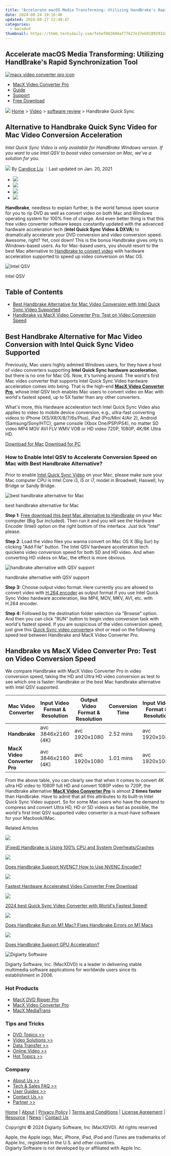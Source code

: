 ```yaml
---
title: "Accelerate macOS Media Transforming: Utilizing HandBrake's Rapid Synchronization Tool"
date: 2024-08-24 19:16:40
updated: 2024-08-27 12:49:47
categories:
  - macxdvd
thumbnail: https://thmb.techidaily.com/fe5ef092604af77627e37eb91892932d5bd09d30f9ba3735b2030bed905d1671.jpg
---
```


## Accelerate macOS Media Transforming: Utilizing HandBrake's Rapid Synchronization Tool

[![macx video converter pro icon](https://www.macxdvd.com/mac-dvd-video-converter-how-to/../image-style/new-seo/icon11.png)](https://tools.techidaily.com/macxdvd/products/)

* [MacX Video Converter Pro](https://tools.techidaily.com/macxdvd/products/)
* [Guide](https://tools.techidaily.com/macxdvd/products/)
* [Support](https://tools.techidaily.com/macxdvd/products/)
* [Free Download](https://tools.techidaily.com/macxdvd/products/)



![](https://www.macxdvd.com/mac-dvd-video-converter-how-to/../image-style/new-seo/icon7.png) [Home](https://tools.techidaily.com/macxdvd/products/) \> [Video](https://tools.techidaily.com/macxdvd/products/) \> [software review](https://tools.techidaily.com/macxdvd/products/) \> Handbrake Quick Sync

## Alternative to Handbrake Quick Sync Video for Mac Video Conversion Acceleration 



_Intel Quick Sync Video is only available for HandBrake Windows version. If you want to use Intel QSV to boost video conversion on Mac, we've a solution for you._

![](https://www.macxdvd.com/mac-dvd-video-converter-how-to/../image-style/new-seo/icon6.png) By [Candice Liu](https://tools.techidaily.com/macxdvd/products/) ｜Last updated on Jan. 20, 2021

* [![](https://www.macxdvd.com/mac-dvd-video-converter-how-to/../image-style/new-seo/share-fa.jpg)](https://www.facebook.com/sharer/sharer.php?u=https://www.macxdvd.com/mac-dvd-video-converter-how-to/handbrake-intel-quick-sync-video-mac.htm)
* [![](https://www.macxdvd.com/mac-dvd-video-converter-how-to/../image-style/new-seo/share-tw.jpg)](https://twitter.com/intent/tweet?url=https://www.macxdvd.com/mac-dvd-video-converter-how-to/handbrake-intel-quick-sync-video-mac.htm)
* [![](https://www.macxdvd.com/mac-dvd-video-converter-how-to/../image-style/new-seo/share-email.jpg)](https://www.macxdvd.com/mac-dvd-video-converter-how-to/mailto:info@example.com?&subject=&body=https://www.macxdvd.com/mac-dvd-video-converter-how-to/handbrake-intel-quick-sync-video-mac.htm)
* [![](https://www.macxdvd.com/mac-dvd-video-converter-how-to/../image-style/new-seo/share-in.jpg)](https://www.linkedin.com/shareArticle?mini=true&url=https://www.macxdvd.com/mac-dvd-video-converter-how-to/handbrake-intel-quick-sync-video-mac.htm&title=&summary=https://www.macxdvd.com/mac-dvd-video-converter-how-to/handbrake-intel-quick-sync-video-mac.htm&source=)

**Handbrake**, needless to explain further, is the world famous open source for you to rip DVD as well as convert video on both Mac and Windows operating system for 100% free of charge. And even better thing is that this free video converter software keeps constantly updated with the advanced hardware acceleration tech (**Intel Quick Sync Video & DXVA**) to dramatically accelerate your DVD conversion and video conversion speed. Awesome, right? Yet, cool down! This is the bonus Handbrake gives only to Windows-based users. As for Mac-based users, you should resort to the best Mac alternative to [Handbrake to convert video](https://tools.techidaily.com/macxdvd/products/) with hardware acceleration supported to speed up video conversion on Mac OS.

![Intel QSV](https://www.macxdvd.com/mac-dvd-video-converter-how-to/article-image/qsv-handbrake.jpg) 

Intel QSV

## Table of Contents

* [Best Handbrake Alternative for Mac Video Conversion with Intel Quick Sync Video Supported](https://tools.techidaily.com/macxdvd/products/)
* [Handbrake vs MacX Video Converter Pro: Test on Video Conversion Speed](https://tools.techidaily.com/macxdvd/products/)

## Best Handbrake Alternative for Mac Video Conversion with Intel Quick Sync Video Supported

Previously, Mac users highly admired Windows users, for they have a host of video converters supporting **Intel Quick Sync hardware acceleration**, but there is no one for Mac OS. Now, it's turning around. The world's first Mac video converter that supports Intel Quick Sync Video hardware acceleration comes into being. That is the high-end [**MacX Video Converter Pro**](https://tools.techidaily.com/macxdvd/products/), whose Intel QSV tech enables Mac users to convert video on Mac with world's fastest speed, up to 5X faster than any other converters.

What's more, this Hardware acceleration tech Intel Quick Sync Video also applies to video to mobile device conversion, e.g., ultra-fast converting videos to iPhone (XS/XR/X/8/7/6s/Plus), iPad (Pro/Mini 4/Air 2), Android (Samsung/Sony/HTC), game console (Xbox One/PSP/PS4), no matter SD video MP4 MOV AVI FLV WMV VOB or HD video 720P, 1080P, 4K/8K Ultra HD.

[Download for Mac](https://tools.techidaily.com/macxdvd/products/) [Download for PC](https://tools.techidaily.com/macxdvd/products/) 

### How to Enable Intel QSV to Accelerate Conversion Speed on Mac with Best Handbrake Alternative?

Prior to enable [Intel Quick Sync Video](https://tools.techidaily.com/macxdvd/products/) on your Mac, please make sure your Mac computer CPU is Intel Core i3, i5 or i7, model in Broadwell, Haswell, Ivy Bridge or Sandy Bridge. 

![best handbrake alternative for Mac](https://www.macxdvd.com/mac-dvd-video-converter-how-to/article-image/wz-vcp-interface.jpg) 

best handbrake alternative for Mac

**Step 1**: [Free download this best Mac alternative to Handbrake](https://tools.techidaily.com/macxdvd/products/) on your Mac computer (Big Sur included). Then run it and you will see the Hardware Encoder (Intel) option on the right bottom of the interface. Just tick "Intel" please.

**Step 2**: Load the video files you wanna convert on Mac OS X (Big Sur) by clicking "Add File" button. The Intel QSV hardware acceleration tech quickens video conversion speed for both SD and HD video. And when converting HD videos on Mac, the effect is more obvious.

![handbrake alternative with QSV support](https://www.macxdvd.com/mac-dvd-video-converter-how-to/article-image/wz-vcp-111801.jpg) 

handbrake alternative with QSV support

**Step 3:** Choose output video format. Here currently you are allowed to convert video with [H.264 encoder](https://tools.techidaily.com/macxdvd/products/) as output format if you use Intel Quick Sync Video hardware acceleration, like MP4, MOV, MKV, AVI, etc. with H.264 encoder.

**Step 4:** Followed by the destination folder selection via "Browse" option. And then you can click "RUN" button to begin video conversion task with world's fastest speed. If you are suspicious of the video conversion speed, just give this [Quick Sync video converter](https://tools.techidaily.com/macxdvd/products/)a shot or read on the following speed test between Handbrake and MacX Video Converter Pro.

## Handbrake vs MacX Video Converter Pro: Test on Video Conversion Speed

We compare Handbrake with MacX Video Converter Pro in video conversion speed, taking the HD and Ultra HD video conversion as test to see which one is faster: Handbrake or the best Mac handbrake alternative with Intel QSV supported.

| **Mac Video Converter**      | Input Video Format & Resolution | Output Video Format & Resolution | Conversion Time | Input Video Format & Resolution | Output Video Format & Resolution | Conversion Time |
| ---------------------------- | ------------------------------- | -------------------------------- | --------------- | ------------------------------- | -------------------------------- | --------------- |
| **Handbrake**                | avc 3846x2160 (4K)              | avc 1920x1080                    | 2.52 mins       | avc 1920x1080                   | avc 1280x720                     | 1.24 mins       |
| **MacX Video Converter Pro** | avc 3846x2160 (4K)              | avc 1920x1080                    | 1.01 mins       | avc 1920x1080                   | avc 1280x720                     | 0.35 mins       |

From the above table, you can clearly see that when it comes to convert 4K ultra HD video to 1080P full HD and convert 1080P video to 720P, the Handbrake alternative [**MacX Video Converter Pro**](https://tools.techidaily.com/macxdvd/products/) is almost **2 times faster** than Handbrake. Have to admit that all this attributes to its built-in Intel Quick Sync Video support. So for some Mac users who have the demand to compress and convert Ultra HD, HD or SD videos as fast as possible, the world's first Intel QSV supported video converter is a must-have software for your Macbook/iMac.



Related Articles

![](https://www.macxdvd.com/mac-dvd-video-converter-how-to/../image-style/new-seo/pic7.jpg)

[\[Fixed\] Handbrake is Using 100% CPU and System Overheats/Crashes](https://tools.techidaily.com/macxdvd/products/) 

![](https://www.macxdvd.com/mac-dvd-video-converter-how-to/../image-style/new-seo/pic6.jpg)

[Does Handbrake Support NVENC? How to Use NVENC Encoder?](https://tools.techidaily.com/macxdvd/products/) 

![](https://www.macxdvd.com/mac-dvd-video-converter-how-to/../image-style/new-seo/pic5.jpg)

[Fastest Hardware Accelerated Video Converter Free Download](https://tools.techidaily.com/macxdvd/products/) 

![](https://www.macxdvd.com/mac-dvd-video-converter-how-to/../image-style/new-seo/pic4.jpg)

[2024 best Quick Sync Video Converter with World's Fastest Speed!](https://tools.techidaily.com/macxdvd/products/) 

![](https://www.macxdvd.com/mac-dvd-video-converter-how-to/../image-style/new-seo/pic3.jpg)

[Does Handbrake Run on M1 Mac? Fixes Handbrake Errors on M1 Macs](https://tools.techidaily.com/macxdvd/products/) 

![](https://www.macxdvd.com/mac-dvd-video-converter-how-to/../image-style/new-seo/pic2.jpg)

[Does Handbrake Support GPU Acceleration?](https://tools.techidaily.com/macxdvd/products/) 



![Digiarty Software](https://www.macxdvd.com/mac-dvd-video-converter-how-to/../icon/logo.png) 

Digiarty Software, Inc. (MacXDVD) is a leader in delivering stable multimedia software applications for worldwide users since its establishment in 2006.

### Hot Products

* [MacX DVD Ripper Pro](https://tools.techidaily.com/macxdvd/products/)
* [MacX Video Converter Pro](https://tools.techidaily.com/macxdvd/products/)
* [MacX MediaTrans](https://tools.techidaily.com/macxdvd/products/)

### Tips and Tricks

* [DVD Topics >>](https://tools.techidaily.com/macxdvd/products/)
* [Video Solutions >>](https://tools.techidaily.com/macxdvd/products/)
* [Data Transfer >>](https://tools.techidaily.com/macxdvd/products/)
* [Online Video >>](https://tools.techidaily.com/macxdvd/products/)
* [Hot Topics >>](https://tools.techidaily.com/macxdvd/products/)

### Company

* [About Us >>](https://tools.techidaily.com/macxdvd/products/)
* [Tech & Sales FAQ >>](https://tools.techidaily.com/macxdvd/products/)
* [User Guides >>](https://tools.techidaily.com/macxdvd/products/)
* [Contact Us >>](https://tools.techidaily.com/macxdvd/products/)
* [Partner >>](https://tools.techidaily.com/macxdvd/products/)



[Home](https://tools.techidaily.com/macxdvd/products/) | [About](https://tools.techidaily.com/macxdvd/products/) | [Privacy Policy](https://tools.techidaily.com/macxdvd/products/) | [Terms and Conditions](https://tools.techidaily.com/macxdvd/products/) | [License Agreement](https://tools.techidaily.com/macxdvd/products/) | [Resource](https://tools.techidaily.com/macxdvd/products/) | [News](https://tools.techidaily.com/macxdvd/products/) | [Contact Us](https://tools.techidaily.com/macxdvd/products/)

Copyright © 2024 Digiarty Software, Inc (MacXDVD). All rights reserved

Apple, the Apple logo, Mac, iPhone, iPad, iPod and iTunes are trademarks of Apple Inc, registered in the U.S. and other countries.  
Digiarty Software is not developed by or affiliated with Apple Inc.

<ins class="adsbygoogle"
     style="display:block"
     data-ad-format="autorelaxed"
     data-ad-client="ca-pub-7571918770474297"
     data-ad-slot="1223367746"></ins>



<ins class="adsbygoogle"
     style="display:block"
     data-ad-client="ca-pub-7571918770474297"
     data-ad-slot="8358498916"
     data-ad-format="auto"
     data-full-width-responsive="true"></ins>
